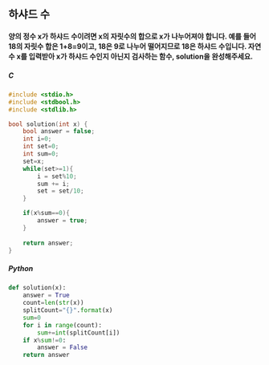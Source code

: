 ## 하샤드 수

#### 양의 정수 x가 하샤드 수이려면 x의 자릿수의 합으로 x가 나누어져야 합니다. 예를 들어 18의 자릿수 합은 1+8=9이고, 18은 9로 나누어 떨어지므로 18은 하샤드 수입니다. 자연수 x를 입력받아 x가 하샤드 수인지 아닌지 검사하는 함수, solution을 완성해주세요.

##### C

```c
#include <stdio.h>
#include <stdbool.h>
#include <stdlib.h>

bool solution(int x) {
    bool answer = false;
    int i=0;
    int set=0;
    int sum=0;
    set=x;
    while(set>=1){
        i = set%10;
        sum += i;
        set = set/10;
    }

    if(x%sum==0){
        answer = true;
    }
    
    return answer;
}
```



##### Python

```python
def solution(x):
    answer = True
    count=len(str(x))
    splitCount="{}".format(x)
    sum=0
    for i in range(count):
        sum+=int(splitCount[i])
    if x%sum!=0:
        answer = False
    return answer
```

